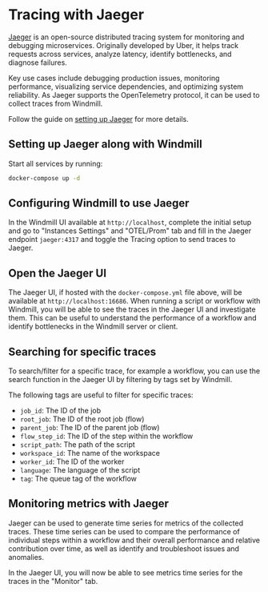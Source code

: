 Tracing with Jaeger
===================

[Jaeger](https://www.jaegertracing.io/) is an open-source distributed tracing system for monitoring and debugging microservices. Originally developed by Uber, it helps track requests across services, analyze latency, identify bottlenecks, and diagnose failures.

Key use cases include debugging production issues, monitoring performance, visualizing service dependencies, and optimizing system reliability. As Jaeger supports the OpenTelemetry protocol, it can be used to collect traces from Windmill.

Follow the guide on [setting up Jaeger](https://windmill.dev/docs/misc/guides/otel#setting-up-jaeger) for more details.

## Setting up Jaeger along with Windmill

Start all services by running:

```bash
docker-compose up -d
```

## Configuring Windmill to use Jaeger

In the Windmill UI available at `http://localhost`, complete the initial setup and go to "Instances Settings" and "OTEL/Prom" tab and fill in the Jaeger endpoint `jaeger:4317` and toggle the Tracing option to send traces to Jaeger.

## Open the Jaeger UI

The Jaeger UI, if hosted with the `docker-compose.yml` file above, will be available at `http://localhost:16686`. When running a script or workflow with Windmill, you will be able to see the traces in the Jaeger UI and investigate them. This can be useful to understand the performance of a workflow and identify bottlenecks in the Windmill server or client.

## Searching for specific traces

To search/filter for a specific trace, for example a workflow, you can use the search function in the Jaeger UI by filtering by tags set by Windmill.

The following tags are useful to filter for specific traces:

- `job_id`: The ID of the job
- `root_job`: The ID of the root job (flow)
- `parent_job`: The ID of the parent job (flow)
- `flow_step_id`: The ID of the step within the workflow
- `script_path`: The path of the script
- `workspace_id`: The name of the workspace
- `worker_id`: The ID of the worker
- `language`: The language of the script
- `tag`: The queue tag of the workflow

## Monitoring metrics with Jaeger

Jaeger can be used to generate time series for metrics of the collected traces. These time series can be used to compare the performance of individual steps within a workflow and their overall performance and relative contribution over time, as well as identify and troubleshoot issues and anomalies.

In the Jaeger UI, you will now be able to see metrics time series for the traces in the "Monitor" tab.
